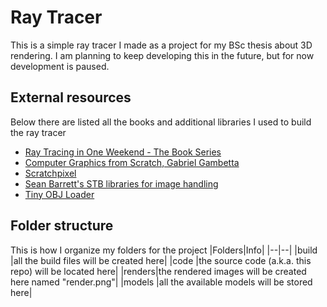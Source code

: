 # Ray Tracer
This is a simple ray tracer I made as a project for my BSc thesis about 3D rendering.
I am planning to keep developing this in the future, but for now development is paused.

## External resources
Below there are listed all the books and additional libraries I used to build the ray tracer
- [Ray Tracing in One Weekend - The Book Series](https://raytracing.github.io/)
- [Computer Graphics from Scratch, Gabriel Gambetta](https://gabrielgambetta.com/computer-graphics-from-scratch/)
- [Scratchpixel](https://www.scratchapixel.com/index.php)
- [Sean Barrett's STB libraries for image handling](https://github.com/nothings/stb)
- [Tiny OBJ Loader](https://github.com/tinyobjloader/tinyobjloader)

## Folder structure
This is how I organize my folders for the project 
|Folders|Info|
|--|--|
|build  |all the build files will be created here|
|code   |the source code (a.k.a. this repo) will be located here|
|renders|the rendered images will be created here named "render.png"|
|models |all the available models will be stored here|